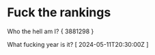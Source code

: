 # Fuck the rankings

Who the hell am I?
{ 3881298 }

What fucking year is it?
[ 2024-05-11T20:30:00Z ]
